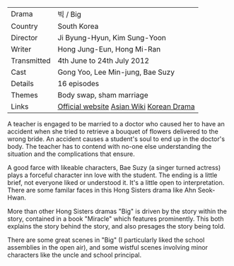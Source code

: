 | | |
|-|-|
Drama|&#48709; / Big
Country|South Korea
Director|Ji Byung-Hyun, Kim Sung-Yoon
Writer|Hong Jung-Eun, Hong Mi-Ran
Transmitted|4th June to 24th July 2012
Cast|Gong Yoo, Lee Min-jung, Bae Suzy
Details|16 episodes
Themes|Body swap, sham marriage
Links|[Official website](http://program.kbs.co.kr/2tv/drama/big/mobile/) [Asian Wiki](http://asianwiki.com/Big_(Korean_Drama)) [Korean Drama](https://www.koreandrama.org/big/)

A teacher is engaged to be married to a doctor who caused her to
have an accident when she tried to retrieve a bouquet of flowers
delivered to the wrong bride.  An accident causes a student's soul
to end up in the doctor's body.  The teacher has to contend with
no-one else understanding the situation and the complications that
ensure.

A good farce with likeable characters, Bae Suzy (a singer turned actress)
plays a forceful character inn love with the student. The ending
is a little brief, not everyone liked or understood it. It's a
little open to interpretation. There are some familar faces
in this Hong Sisters drama like Ahn Seok-Hwan.

More than other Hong Sisters dramas "Big" is driven by the story
within the story, contained in a book "Miracle" which features
prominently.  This both explains the story behind the story,
and also presages the story being told.

There are some great scenes in "Big" (I particularly liked the school
assemblies in the open air), and some wistful scenes involving
minor characters like the uncle and school principal.